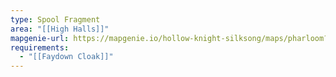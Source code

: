```yaml
---
type: Spool Fragment
area: "[[High Halls]]"
mapgenie-url: https://mapgenie.io/hollow-knight-silksong/maps/pharloom?locationIds=478909
requirements:
  - "[[Faydown Cloak]]"
---
```

